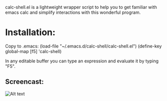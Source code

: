calc-shell.el is a lightweight wrapper script to help you to get familiar with emacs calc
and simplify interactions with this wonderful program.

# Installation:

Copy to .emacs:
(load-file "~/.emacs.d/calc-shell/calc-shell.el")
(define-key global-map [f5] 'calc-shell)

In any editable buffer you can type an expression and evaluate it by typing "F5".

## Screencast:

![Alt text](screencast-calc-shell.gif?raw=true "calc-shell screencast")

